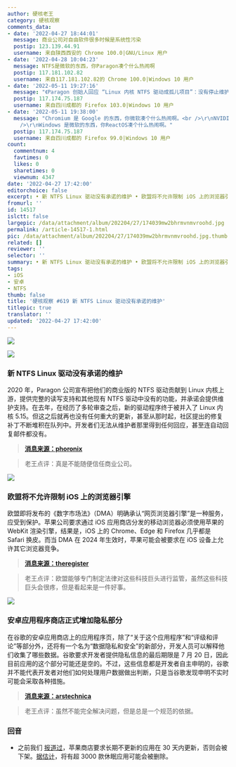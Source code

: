 ```yaml
---
author: 硬核老王
category: 硬核观察
comments_data:
- date: '2022-04-27 18:44:01'
  message: 商业公司对自由软件很多时候是系统性污染
  postip: 123.139.44.91
  username: 来自陕西西安的 Chrome 100.0|GNU/Linux 用户
- date: '2022-04-28 10:04:23'
  message: NTFS是微软的东西，你Paragon凑个什么热闹啊
  postip: 117.181.102.82
  username: 来自117.181.102.82的 Chrome 100.0|Windows 10 用户
- date: '2022-05-11 19:27:16'
  message: "《Paragon 创始人回应 “Linux 内核 NTFS 驱动成孤儿项目”：没有停止维护》<br />\r\n来源：oschina.net/news/195205/konstantin-reply-ntfs-orphan"
  postip: 117.174.75.187
  username: 来自四川成都的 Firefox 103.0|Windows 10 用户
- date: '2022-05-11 19:38:00'
  message: "Chromium 是 Google 的东西，你微软凑个什么热闹啊。<br />\r\nNVIDIA 是英伟达的东西，你 ouveau 凑个什么热闹啊。<br
    />\r\nWindows 是微软的东西，你ReactOS凑个什么热闹啊。"
  postip: 117.174.75.187
  username: 来自四川成都的 Firefox 99.0|Windows 10 用户
count:
  commentnum: 4
  favtimes: 0
  likes: 0
  sharetimes: 0
  viewnum: 4347
date: '2022-04-27 17:42:00'
editorchoice: false
excerpt: • 新 NTFS Linux 驱动没有承诺的维护 • 欧盟将不允许限制 iOS 上的浏览器引擎 • 安卓应用程序商店正式增加隐私部分
fromurl: ''
id: 14517
islctt: false
largepic: /data/attachment/album/202204/27/174039mw2bhrmvnmvroohd.jpg
permalink: /article-14517-1.html
pic: /data/attachment/album/202204/27/174039mw2bhrmvnmvroohd.jpg.thumb.jpg
related: []
reviewer: ''
selector: ''
summary: • 新 NTFS Linux 驱动没有承诺的维护 • 欧盟将不允许限制 iOS 上的浏览器引擎 • 安卓应用程序商店正式增加隐私部分
tags:
- iOS
- 安卓
- NTFS
thumb: false
title: '硬核观察 #619 新 NTFS Linux 驱动没有承诺的维护'
titlepic: true
translator: ''
updated: '2022-04-27 17:42:00'
---
```


![](/data/attachment/album/202204/27/174039mw2bhrmvnmvroohd.jpg)


![](/data/attachment/album/202204/27/174048uw74nmzjm0r44erh.jpg)


### 新 NTFS Linux 驱动没有承诺的维护


2020 年，Paragon 公司宣布把他们的商业版的 NTFS 驱动贡献到 Linux 内核上游，提供完整的读写支持和其他现有 NTFS 驱动中没有的功能，并承诺会提供维护支持。在去年，在经历了多轮审查之后，新的驱动程序终于被并入了 Linux 内核 5.15。但这之后就再也没有任何重大的更新，甚至从那时起，社区提出的修复补丁不断堆积在队列中。开发者们无法从维护者那里得到任何回应，甚至连自动回复邮件都没有。



> 
> **[消息来源：phoronix](https://www.phoronix.com/scan.php?page=news_item&px=NTFS3-Linux-Driver-2022-Sad)**
> 
> 
> 



> 
> 老王点评：真是不能随便信任商业公司。
> 
> 
> 


![](/data/attachment/album/202204/27/174100wh5l4tjg4gt44427.jpg)


### 欧盟将不允许限制 iOS 上的浏览器引擎


欧盟即将发布的《数字市场法》（DMA）明确承认“网页浏览器引擎”是一种服务，应受到保护。苹果公司要求通过 iOS 应用商店分发的移动浏览器必须使用苹果的 WebKit 渲染引擎，结果是，iOS 上的 Chrome、Edge 和 Firefox 几乎都是 Safari 换皮。而当 DMA 在 2024 年生效时，苹果可能会被要求在 iOS 设备上允许其它浏览器竞争。



> 
> **[消息来源：theregister](https://www.theregister.com/2022/04/26/apple_ios_browser/)**
> 
> 
> 



> 
> 老王点评：欧盟能够专门制定法律对这些科技巨头进行监管，虽然这些科技巨头会很疼，但是看起来是一件好事。
> 
> 
> 


![](/data/attachment/album/202204/27/174326vofa3tggb3aeegax.jpg)


### 安卓应用程序商店正式增加隐私部分


在谷歌的安卓应用商店上的应用程序页，除了“关于这个应用程序”和“评级和评论”等部分外，还将有一个名为“数据隐私和安全”的新部分，开发人员可以解释他们收集了哪些数据。谷歌要求开发者提供隐私信息的最后期限是 7 月 20 日，因此目前应用的这个部分可能还是空的。不过，这些信息都是开发者自主申明的，谷歌并不能代表开发者对他们如何处理用户数据做出判断，只是当谷歌发现申明不实时可能会采取各种措施。



> 
> **[消息来源：arstechnica](https://arstechnica.com/gadgets/2022/04/androids-app-store-privacy-section-starts-rolling-out-today/)**
> 
> 
> 



> 
> 老王点评：虽然不能完全解决问题，但是总是一个规范的依据。
> 
> 
> 


### 回音


* 之前我们 [报道过](/article-14506-1.html)，苹果商店要求长期不更新的应用在 30 天内更新，否则会被下架。[据估计](https://techcrunch.com/2022/04/26/thousands-of-semi-active-apps-could-be-caught-up-in-latest-app-store-purge/)，将有超 3000 款休眠应用可能会被删除。